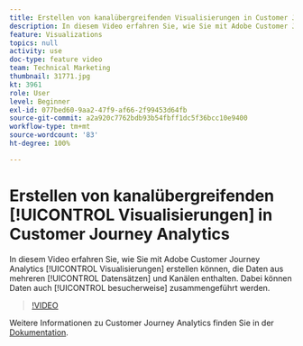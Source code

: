 ```yaml
---
title: Erstellen von kanalübergreifenden Visualisierungen in Customer Journey Analytics
description: In diesem Video erfahren Sie, wie Sie mit Adobe Customer Journey Analytics Visualisierungen erstellen können, die Daten aus mehreren Datensätzen und Kanälen enthalten. Dabei können Daten auch besucherweise zusammengeführt werden.
feature: Visualizations
topics: null
activity: use
doc-type: feature video
team: Technical Marketing
thumbnail: 31771.jpg
kt: 3961
role: User
level: Beginner
exl-id: 077bed60-9aa2-47f9-af66-2f99453d64fb
source-git-commit: a2a920c7762bdb93b54fbff1dc5f36bcc10e9400
workflow-type: tm+mt
source-wordcount: '83'
ht-degree: 100%

---
```


# Erstellen von kanalübergreifenden [!UICONTROL Visualisierungen] in Customer Journey Analytics

In diesem Video erfahren Sie, wie Sie mit Adobe Customer Journey Analytics [!UICONTROL Visualisierungen] erstellen können, die Daten aus mehreren [!UICONTROL Datensätzen] und Kanälen enthalten. Dabei können Daten auch [!UICONTROL besucherweise] zusammengeführt werden.

>[!VIDEO](https://video.tv.adobe.com/v/31771/?quality=12&learn=on)

Weitere Informationen zu Customer Journey Analytics finden Sie in der [Dokumentation](https://experienceleague.adobe.com/docs/analytics-platform/using/cja-landing.html?lang=de).
